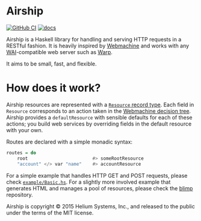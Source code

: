 # Airship

[![GitHub CI][github-shield]][github-ci] [![docs][docs-shield]][docs]

Airship is a Haskell library for handling and serving HTTP requests in a RESTful fashion. It is heavily inspired by [Webmachine](https://github.com/basho/webmachine)
and works with any [WAI](https://hackage.haskell.org/package/wai)-compatible web server such as [Warp](https://hackage.haskell.org/package/warp).

It aims to be small, fast, and flexible.

# How does it work?

Airship resources are represented with a [`Resource` record type](https://github.com/tmcgilchrist/airship/blob/master/airship/src/Airship/Resource.hs#L39-L117).
Each field in `Resource` corresponds to an action taken in the [Webmachine decision tree](https://raw.githubusercontent.com/wiki/Webmachine/webmachine/images/http-headers-status-v3.png).
Airship provides a `defaultResource` with sensible defaults for each of these actions; you build web services by overriding fields in the default resource with your own.

Routes are declared with a simple monadic syntax:

```haskell
routes = do
    root                        #> someRootResource
    "account" </> var "name"    #> accountResource
```

For a simple example that handles HTTP GET and POST requests, please check [`example/Basic.hs`](https://github.com/tmcgilchrist/airship/blob/master/example/Basic.hs).
For a slightly more involved example that generates HTML and manages a pool of resources, please check the [blimp](https://github.com/patrickt/blimp) repository.

Airship is copyright &copy; 2015 Helium Systems, Inc., and released to the public under the terms of the MIT license.

[github-shield]: https://github.com/tmcgilchrist/airship/actions/workflows/ci.yml/badge.svg
[github-ci]: https://github.com/tmcgilchrist/airship/actions/workflows/ci.yml

[docs-shield]:https://img.shields.io/badge/doc-online-blue.svg
[docs]: https://tmcgilchrist.github.io/airship/index.html
